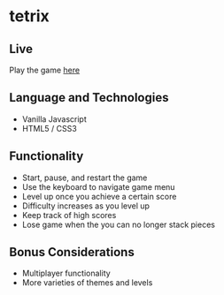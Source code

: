 # tetrix

## Live
Play the game [here](https://patrickyrkim.github.io/tetrix/)

## Language and Technologies
* Vanilla Javascript
* HTML5 / CSS3

## Functionality
* Start, pause, and restart the game
* Use the keyboard to navigate game menu
* Level up once you achieve a certain score 
* Difficulty increases as you level up
* Keep track of high scores
* Lose game when the you can no longer stack pieces

## Bonus Considerations
* Multiplayer functionality
* More varieties of themes and levels
